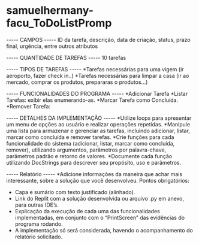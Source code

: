 # samuelhermany-facu_ToDoListPromp

----- CAMPOS -----
ID da tarefa, descrição, data de criação, status, prazo final, urgência, entre outros atributos

----- QUANTIDADE DE TAREFAS -----
10 tarefas

----- TIPOS DE TAREFAS -----
*Tarefas necessárias para uma vigem (ir aeroporto, fazer check in..)
*Tarefas necessárias para limpar a casa (ir ao mercado, comprar os produtos, prepararas o produtos...)

----- FUNCIONALIDADES DO PROGRAMA -----
*Adicionar Tarefa
*Listar Tarefas: exibir elas enumerando-as.
*Marcar Tarefa como Concluída.
*Remover Tarefa:

----- DETALHES DA IMPLEMENTAÇÃO -----
*Utilize loops para apresentar um menu de opções ao usuário e realizar operações repetidas.
*Manipule uma lista para armazenar e gerenciar as tarefas, incluindo adicionar, listar, marcar como concluída e remover tarefas.
*Crie funções para cada funcionalidade do sistema (adicionar, listar, marcar como concluída, remover), utilizando argumentos, parâmetros por palavra-chave, parâmetros padrão e retorno de valores.
*Documente cada função utilizando DocStrings para descrever seu propósito, uso e parâmetros.

----- Relatório -----
*Adicione informações da maneira que achar mais interessante, sobre a solução que você desenvolveu.
Pontos obrigatórios:
* Capa e sumário com texto justificado (alinhado).
* Link do Replit com a solução desenvolvida ou arquivo .py em anexo, para outras IDE’s.
* Explicação da execução de cada uma das funcionalidades implementadas, em conjunto com o “PrintScreen” das evidências do programa rodando.
* A implementação só será considerada, havendo o acompanhamento do relatório solicitado.